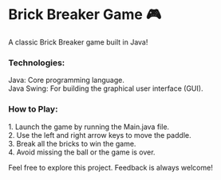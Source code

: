 # Brick Breaker Game 🎮
A classic Brick Breaker game built in Java! 

<h3>Technologies:</h3> 
Java: Core programming language. <br>
Java Swing: For building the graphical user interface (GUI).

<h3> How to Play:</h3>
1. Launch the game by running the Main.java file. <br>
2. Use the left and right arrow keys to move the paddle. <br>
3. Break all the bricks to win the game. <br>
4. Avoid missing the ball or the game is over. 


Feel free to explore this project. Feedback is always welcome! 

